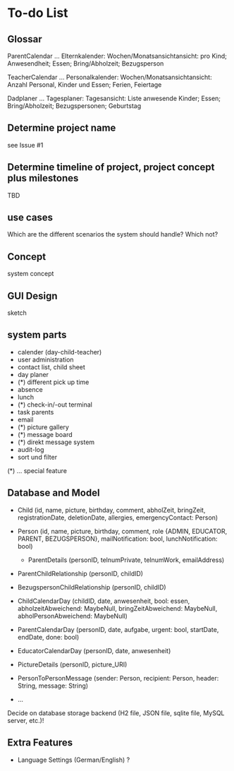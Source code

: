 To-do List
==========

## Glossar

ParentCalendar ... Elternkalender: Wochen/Monatsansichtansicht: pro Kind; Anwesendheit; Essen; Bring/Abholzeit; Bezugsperson

TeacherCalendar ... Personalkalender: Wochen/Monatsansichtansicht: Anzahl Personal, Kinder und Essen; Ferien, Feiertage 

Dadplaner ... Tagesplaner: Tagesansicht: Liste anwesende Kinder; Essen; Bring/Abholzeit; Bezugspersonen; Geburtstag


## Determine project name

see Issue #1


## Determine timeline of project, project concept plus milestones

TBD


## use cases

Which are the different scenarios the system should handle? Which not?

## Concept

system concept


## GUI Design

sketch


## system parts

- calender (day-child-teacher)
- user administration
- contact list, child sheet
- day planer
- (*) different pick up time
- absence
- lunch
- (*) check-in/-out terminal
- task parents
- email
- (*) picture gallery
- (*) message board
- (*) direkt message system
- audit-log
- sort und filter

(*) ... special feature


## Database and Model

- Child  (id, name, picture, birthday, comment, abholZeit, bringZeit, registrationDate, deletionDate, allergies, emergencyContact: Person)

- Person (id, name, picture, birthday, comment, role {ADMIN, EDUCATOR, PARENT, BEZUGSPERSON}, mailNotification: bool, lunchNotification: bool)
  - ParentDetails (personID, telnumPrivate, telnumWork, emailAddress)

- ParentChildRelationship (personID, childID)
- BezugspersonChildRelationship (personID, childID)

- ChildCalendarDay (childID, date, anwesenheit, bool: essen, abholzeitAbweichend: MaybeNull, bringZeitAbweichend: MaybeNull, abholPersonAbweichend: MaybeNull)
- ParentCalendarDay (personID, date, aufgabe, urgent: bool, startDate, endDate, done: bool)
- EducatorCalendarDay (personID, date, anwesenheit)

- PictureDetails (personID, picture_URI)
- PersonToPersonMessage (sender: Person, recipient: Person, header: String, message: String)

- ...


Decide on database storage backend (H2 file, JSON file, sqlite file, MySQL server, etc.)!


## Extra Features

- Language Settings (German/English) ?

